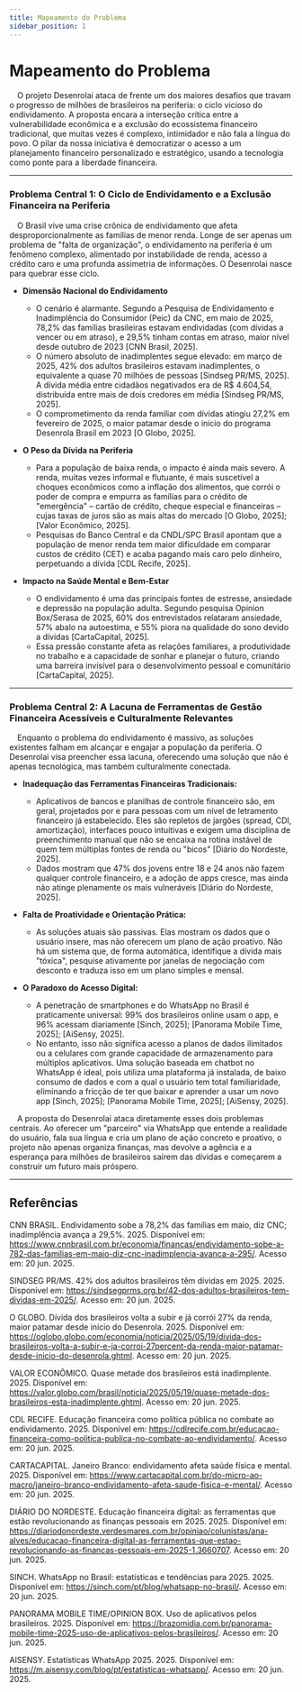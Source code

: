 ```yaml
---
title: Mapeamento do Problema
sidebar_position: 1
---
```


# Mapeamento do Problema

&emsp;O projeto Desenrolai ataca de frente um dos maiores desafios que travam o progresso de milhões de brasileiros na periferia: o ciclo vicioso do endividamento. A proposta encara a interseção crítica entre a vulnerabilidade econômica e a exclusão do ecossistema financeiro tradicional, que muitas vezes é complexo, intimidador e não fala a língua do povo. O pilar da nossa iniciativa é democratizar o acesso a um planejamento financeiro personalizado e estratégico, usando a tecnologia como ponte para a liberdade financeira.

---

### Problema Central 1: O Ciclo de Endividamento e a Exclusão Financeira na Periferia

&emsp;O Brasil vive uma crise crônica de endividamento que afeta desproporcionalmente as famílias de menor renda. Longe de ser apenas um problema de "falta de organização", o endividamento na periferia é um fenômeno complexo, alimentado por instabilidade de renda, acesso a crédito caro e uma profunda assimetria de informações. O Desenrolai nasce para quebrar esse ciclo.

* **Dimensão Nacional do Endividamento**
   * O cenário é alarmante. Segundo a Pesquisa de Endividamento e Inadimplência do Consumidor (Peic) da CNC, em maio de 2025, 78,2% das famílias brasileiras estavam endividadas (com dívidas a vencer ou em atraso), e 29,5% tinham contas em atraso, maior nível desde outubro de 2023 [<a id="ref1"></a>CNN Brasil, 2025].
   * O número absoluto de inadimplentes segue elevado: em março de 2025, 42% dos adultos brasileiros estavam inadimplentes, o equivalente a quase 70 milhões de pessoas [<a id="ref2"></a>Sindseg PR/MS, 2025]. A dívida média entre cidadãos negativados era de R$ 4.604,54, distribuída entre mais de dois credores em média [<a id="ref2"></a>Sindseg PR/MS, 2025].
   * O comprometimento da renda familiar com dívidas atingiu 27,2% em fevereiro de 2025, o maior patamar desde o início do programa Desenrola Brasil em 2023 [<a id="ref3"></a>O Globo, 2025].

* **O Peso da Dívida na Periferia**
   * Para a população de baixa renda, o impacto é ainda mais severo. A renda, muitas vezes informal e flutuante, é mais suscetível a choques econômicos como a inflação dos alimentos, que corrói o poder de compra e empurra as famílias para o crédito de "emergência" – cartão de crédito, cheque especial e financeiras – cujas taxas de juros são as mais altas do mercado [<a id="ref3"></a>O Globo, 2025]; [<a id="ref4"></a>Valor Econômico, 2025].
   * Pesquisas do Banco Central e da CNDL/SPC Brasil apontam que a população de menor renda tem maior dificuldade em comparar custos de crédito (CET) e acaba pagando mais caro pelo dinheiro, perpetuando a dívida [<a id="ref5"></a>CDL Recife, 2025].

* **Impacto na Saúde Mental e Bem-Estar**
   * O endividamento é uma das principais fontes de estresse, ansiedade e depressão na população adulta. Segundo pesquisa Opinion Box/Serasa de 2025, 60% dos entrevistados relataram ansiedade, 57% abalo na autoestima, e 55% piora na qualidade do sono devido a dívidas [<a id="ref6"></a>CartaCapital, 2025].
   * Essa pressão constante afeta as relações familiares, a produtividade no trabalho e a capacidade de sonhar e planejar o futuro, criando uma barreira invisível para o desenvolvimento pessoal e comunitário [<a id="ref6"></a>CartaCapital, 2025].

---

### Problema Central 2: A Lacuna de Ferramentas de Gestão Financeira Acessíveis e Culturalmente Relevantes

&emsp;Enquanto o problema do endividamento é massivo, as soluções existentes falham em alcançar e engajar a população da periferia. O Desenrolai visa preencher essa lacuna, oferecendo uma solução que não é apenas tecnológica, mas também culturalmente conectada.

* **Inadequação das Ferramentas Financeiras Tradicionais:**
   * Aplicativos de bancos e planilhas de controle financeiro são, em geral, projetados por e para pessoas com um nível de letramento financeiro já estabelecido. Eles são repletos de jargões (spread, CDI, amortização), interfaces pouco intuitivas e exigem uma disciplina de preenchimento manual que não se encaixa na rotina instável de quem tem múltiplas fontes de renda ou "bicos" [<a id="ref7"></a>Diário do Nordeste, 2025].
   * Dados mostram que 47% dos jovens entre 18 e 24 anos não fazem qualquer controle financeiro, e a adoção de apps cresce, mas ainda não atinge plenamente os mais vulneráveis [<a id="ref7"></a>Diário do Nordeste, 2025].

* **Falta de Proatividade e Orientação Prática:**
   * As soluções atuais são passivas. Elas mostram os dados que o usuário insere, mas não oferecem um plano de ação proativo. Não há um sistema que, de forma automática, identifique a dívida mais "tóxica", pesquise ativamente por janelas de negociação com desconto e traduza isso em um plano simples e mensal.

* **O Paradoxo do Acesso Digital:**
   * A penetração de smartphones e do WhatsApp no Brasil é praticamente universal: 99% dos brasileiros online usam o app, e 96% acessam diariamente [<a id="ref8"></a>Sinch, 2025]; [<a id="ref9"></a>Panorama Mobile Time, 2025]; [<a id="ref10"></a>AiSensy, 2025].
   * No entanto, isso não significa acesso a planos de dados ilimitados ou a celulares com grande capacidade de armazenamento para múltiplos aplicativos. Uma solução baseada em chatbot no WhatsApp é ideal, pois utiliza uma plataforma já instalada, de baixo consumo de dados e com a qual o usuário tem total familiaridade, eliminando a fricção de ter que baixar e aprender a usar um novo app [<a id="ref8"></a>Sinch, 2025]; [<a id="ref9"></a>Panorama Mobile Time, 2025]; [<a id="ref10"></a>AiSensy, 2025].

&emsp;A proposta do Desenrolai ataca diretamente esses dois problemas centrais. Ao oferecer um "parceiro" via WhatsApp que entende a realidade do usuário, fala sua língua e cria um plano de ação concreto e proativo, o projeto não apenas organiza finanças, mas devolve a agência e a esperança para milhões de brasileiros saírem das dívidas e começarem a construir um futuro mais próspero.

---

## Referências

<a id="ref1"></a>CNN BRASIL. Endividamento sobe a 78,2% das famílias em maio, diz CNC; inadimplência avança a 29,5%. 2025. Disponível em: https://www.cnnbrasil.com.br/economia/financas/endividamento-sobe-a-782-das-familias-em-maio-diz-cnc-inadimplencia-avanca-a-295/. Acesso em: 20 jun. 2025.

<a id="ref2"></a>SINDSEG PR/MS. 42% dos adultos brasileiros têm dívidas em 2025. 2025. Disponível em: https://sindsegprms.org.br/42-dos-adultos-brasileiros-tem-dividas-em-2025/. Acesso em: 20 jun. 2025.

<a id="ref3"></a>O GLOBO. Dívida dos brasileiros volta a subir e já corrói 27% da renda, maior patamar desde início do Desenrola. 2025. Disponível em: https://oglobo.globo.com/economia/noticia/2025/05/19/divida-dos-brasileiros-volta-a-subir-e-ja-corroi-27percent-da-renda-maior-patamar-desde-inicio-do-desenrola.ghtml. Acesso em: 20 jun. 2025.

<a id="ref4"></a>VALOR ECONÔMICO. Quase metade dos brasileiros está inadimplente. 2025. Disponível em: https://valor.globo.com/brasil/noticia/2025/05/19/quase-metade-dos-brasileiros-esta-inadimplente.ghtml. Acesso em: 20 jun. 2025.

<a id="ref5"></a>CDL RECIFE. Educação financeira como política pública no combate ao endividamento. 2025. Disponível em: https://cdlrecife.com.br/educacao-financeira-como-politica-publica-no-combate-ao-endividamento/. Acesso em: 20 jun. 2025.

<a id="ref6"></a>CARTACAPITAL. Janeiro Branco: endividamento afeta saúde física e mental. 2025. Disponível em: https://www.cartacapital.com.br/do-micro-ao-macro/janeiro-branco-endividamento-afeta-saude-fisica-e-mental/. Acesso em: 20 jun. 2025.

<a id="ref7"></a>DIÁRIO DO NORDESTE. Educação financeira digital: as ferramentas que estão revolucionando as finanças pessoais em 2025. 2025. Disponível em: https://diariodonordeste.verdesmares.com.br/opiniao/colunistas/ana-alves/educacao-financeira-digital-as-ferramentas-que-estao-revolucionando-as-financas-pessoais-em-2025-1.3660707. Acesso em: 20 jun. 2025.

<a id="ref8"></a>SINCH. WhatsApp no Brasil: estatísticas e tendências para 2025. 2025. Disponível em: https://sinch.com/pt/blog/whatsapp-no-brasil/. Acesso em: 20 jun. 2025.

<a id="ref9"></a>PANORAMA MOBILE TIME/OPINION BOX. Uso de aplicativos pelos brasileiros. 2025. Disponível em: https://brazomidia.com.br/panorama-mobile-time-2025-uso-de-aplicativos-pelos-brasileiros/. Acesso em: 20 jun. 2025.

<a id="ref10"></a>AISENSY. Estatísticas WhatsApp 2025. 2025. Disponível em: https://m.aisensy.com/blog/pt/estatisticas-whatsapp/. Acesso em: 20 jun. 2025.
